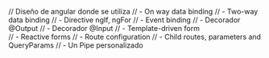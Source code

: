 // Diseño de angular donde se utiliza 
// - On way data binding
// - Two-way data binding
// - Directive ngIf, ngFor 
// - Event binding
// - Decorador @Output 
// - Decorador @Input 
// - Template-driven form                 
// - Reactive forms 
// - Route configuration
// - Child routes, parameters and QueryParams
// - Un Pipe personalizado  